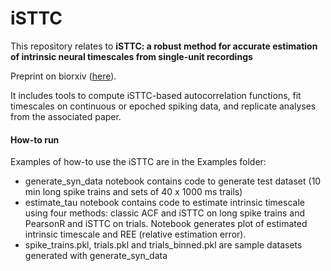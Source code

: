 # iSTTC

This repository relates to **iSTTC: a robust method for accurate estimation of intrinsic neural timescales from single-unit recordings** 

Preprint on biorxiv ([here][isttc_biorxiv]).

[isttc_biorxiv]:https://www.biorxiv.org/content/10.1101/2025.08.01.668071v1

It includes tools to compute iSTTC-based autocorrelation functions, fit timescales on continuous or epoched spiking data, and replicate analyses from the associated paper.

#### How-to run

Examples of how-to use the iSTTC are in the Examples folder:

* generate_syn_data notebook contains code to generate test dataset (10 min long spike trains and sets of 40 x 1000 ms trails)
* estimate_tau notebook contains code to estimate intrinsic timescale using four methods: classic ACF and iSTTC on long spike trains and PearsonR and iSTTC on trials. Notebook generates plot of estimated intrinsic timescale and REE (relative estimation error).
* spike_trains.pkl, trials.pkl and trials_binned.pkl are sample datasets generated with generate_syn_data


